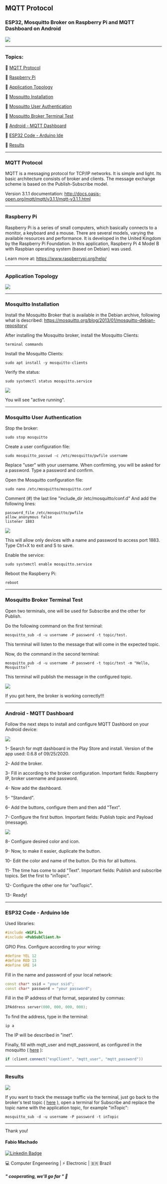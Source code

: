 ## MQTT Protocol
### ESP32, Mosquitto Broker on Raspberry Pi and MQTT Dashboard on Android

![](https://github.com/MrFMach/Esp32-MQTT-PubSub/blob/main/media/Image.jpeg)

***

### Topics:

:small_blue_diamond: [MQTT Protocol](#mqtt-protocol)

:small_blue_diamond: [Raspberry Pi](#raspberry-pi)

:small_blue_diamond: [Application Topology](#application-topology)

:small_blue_diamond: [Mosquitto Installation](#mosquitto-installation)

:small_blue_diamond: [Mosquitto User Authentication](#mosquitto-user-authentication)

:small_blue_diamond: [Mosquitto Broker Terminal Test](#mosquitto-broker-terminal-test)

:small_blue_diamond: [Android - MQTT Dashboard](#android---mqtt-dashboard)

:small_blue_diamond: [ESP32 Code - Arduino Ide](#esp32-code---arduino-ide)

:small_blue_diamond: [Results](#results)

***

### MQTT Protocol
MQTT is a messaging protocol for TCP/IP networks.
It is simple and light. Its basic architecture consists of broker and clients. The message exchange scheme is based on the Publish-Subscribe model.

Version 3.1.1 documentation:
http://docs.oasis-open.org/mqtt/mqtt/v3.1.1/mqtt-v3.1.1.html

***

### Raspberry Pi
Raspberry Pi is a series of small computers, which basically connects to a monitor, a keyboard and a mouse. There are several models, varying the available resources and performance.
It is developed in the United Kingdom by the Raspberry Pi Foundation.
In this application, Raspberry Pi 4 Model B with Raspbian operating system (based on Debian) was used.

Learn more at:
https://www.raspberrypi.org/help/

***

### Application Topology
![](https://github.com/MrFMach/Esp32-MQTT-PubSub/blob/main/media/topology.jpg)

***

### Mosquitto Installation
Install the Mosquitto Broker that is available in the Debian archive, following what is described:
https://mosquitto.org/blog/2013/01/mosquitto-debian-repository/

After installing the Mosquitto broker, install the Mosquitto Clients:
```
terminal commands
```

Install the Mosquitto Clients:
```
sudo apt install -y mosquitto-clients
```

Verify the status:
```
sudo systemctl status mosquitto.service
```
![](https://github.com/MrFMach/Esp32-MQTT-PubSub/blob/main/media/status.png)

You will see "active running".

***

### Mosquitto User Authentication

Stop the broker:
```
sudo stop mosquitto
```

Create a user configuration file:
```
sudo mosquitto_passwd -c /etc/mosquitto/pwfile username
```
Replace "user" with your username. When confirming, you will be asked for a password. Type a password and confirm.

Open the Mosquitto configuration file:
```
sudo nano /etc/mosquitto/mosquitto.conf
```
Comment (#) the last line "include_dir /etc/mosquitto/conf.d"
And add the following lines:
```
password_file /etc/mosquitto/pwfile
allow_anonymous false
listener 1883
```

![](https://github.com/MrFMach/Esp32-MQTT-PubSub/blob/main/media/config.png)

This will allow only devices with a name and password to access port 1883.
Type Ctrl+X to exit and S to save.

Enable the service:
```
sudo systemctl enable mosquitto.service
```

Reboot the Raspberry Pi:
```
reboot
```

***

### Mosquitto Broker Terminal Test

Open two terminals, one will be used for Subscribe and the other for Publish.

Do the following command on the first terminal:
```
mosquitto_sub -d -u username -P password -t topic/test.
```
This terminal will listen to the message that will come in the expected topic.

Now, do the command in the second terminal:
```
mosquitto_pub -d -u username -P password -t topic/test -m "Hello, Mosquitto!"
```
This terminal will publish the message in the configured topic.

![](https://github.com/MrFMach/Esp32-MQTT-PubSub/blob/main/media/pubsub.png)

If you got here, the broker is working correctly!!!

***

### Android - MQTT Dashboard

Follow the next steps to install and configure MQTT Dashbord on your Android device:

![](https://github.com/MrFMach/Esp32-MQTT-PubSub/blob/main/media/dashboard1.jpg)

1- Search for mqtt dashboard in the Play Store and install. Version of the app used: 0.6.8 of 09/25/2020.

2- Add the broker.

3- Fill in according to the broker configuration. Important fields: Raspberry IP, broker username and password.

4- Now add the dashboard.

5- "Standard".

6- Add the buttons, configure them and then add "Text".

7- Configure the first button. Important fields: Publish topic and Payload (message).

![](https://github.com/MrFMach/Esp32-MQTT-PubSub/blob/main/media/dashboard2.jpg)

8- Configure desired color and icon.

9- Now, to make it easier, duplicate the button.

10- Edit the color and name of the button. Do this for all buttons.

11- The time has come to add "Text". Important fields: Publish and subscribe topics. Set the first to "inTopic".

12- Configure the other one for "outTopic".

13- Ready!

***

### ESP32 Code - Arduino Ide

Used libraries:
~~~c++
#include <WiFi.h>
#include <PubSubClient.h>
~~~

GPIO Pins. Configure according to your wiring:
~~~c++
#define YEL 12
#define RED 13
#define GRE 14
~~~

Fill in the name and password of your local network:
~~~c++
const char* ssid = "your ssid";
const char* password = "your password";
~~~

Fill in the IP address of that format, separated by commas:
~~~c++
IPAddress server(000, 000, 000, 000); 
~~~
To find the address, type in the terminal:
```
ip a
```
The IP will be described in "inet".

Finally, fill with mqtt_user and mqtt_password, as configured in the mosquitto ( [here](#mosquitto-user-authentication) ):
~~~c++
if (client.connect("espClient", "mqtt_user", "mqtt_password"))
~~~

***

### Results
![](https://github.com/MrFMach/Esp32-MQTT-PubSub/blob/main/media/results.jpg)

If you want to track the message traffic via the terminal, just go back to the broker's test topic ( [here](#mosquitto-broker-terminal-test) ), open a terminal for Subscribe and replace the topic name with the application topic, for example "inTopic":
```
mosquitto_sub -d -u username -P password -t inTopic
```

***

Thank you!

#### Fabio Machado
[![Linkedin Badge](https://img.shields.io/badge/-LinkedIn-blue?style=flat-square&logo=Linkedin&logoColor=white&link=https://www.linkedin.com/in/fabio-machado-b932a476/)](https://www.linkedin.com/in/fabio-machado-b932a476/)

:computer:  Computer Engeneering  | :zap: Electronic  | :brazil:  Brazil

##### " cooperating, we'll go far " :rocket:
